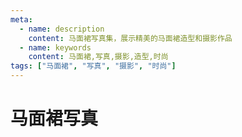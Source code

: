 ```yaml
---
meta:
  - name: description
    content: 马面裙写真集，展示精美的马面裙造型和摄影作品
  - name: keywords
    content: 马面裙,写真,摄影,造型,时尚
tags: ["马面裙", "写真", "摄影", "时尚"]
---
```


# 马面裙写真

<ImgView title="马面裙写真" url="https://1.z.wiki/autoupload/20240610/BQR9/4800X3176/IMG_9450.JPG" />


<ImgView title="马面裙写真" url="https://2.z.wiki/autoupload/20240610/tvka/4800X3200/IMG_9429.JPG" />


<ImgView title="马面裙写真" url="https://7.z.wiki/autoupload/20240610/Actt/IMG_9427.heic.jpg" />


<ImgView title="马面裙写真" url="https://0.z.wiki/autoupload/20240610/Xm7D/4800X3200/IMG_9419.JPG" />


<ImgView title="马面裙写真" url="https://6.z.wiki/autoupload/20240610/pLDk/3200X4800/IMG_9417.JPG" />


<ImgView title="马面裙写真" url="https://2.z.wiki/autoupload/20240610/6mpL/IMG_9401.heic.jpg" />


<ImgView title="马面裙写真" url="https://7.z.wiki/autoupload/20240610/Vf3D/3974X5961/6T6A0324.JPG" />


<ImgView title="马面裙写真" url="https://5.z.wiki/autoupload/20240610/jLIQ/6000X4000/d6b624e80se343df513df918306b8642.JPG" />


<ImgView title="马面裙写真" url="https://5.z.wiki/autoupload/20240610/Z5Wf/3200X4800/IMG_9385.JPG" />


<ImgView title="马面裙写真" url="https://0.z.wiki/autoupload/20240610/JuNG/3200X4800/IMG_9383.JPG" />


<ImgView title="马面裙写真" url="https://8.z.wiki/autoupload/20240610/R7lt/4800X3200/IMG_9381.JPG" />


<ImgView title="马面裙写真" url="https://4.z.wiki/autoupload/20240610/86GG/2496X3744/IMG_9379.JPG" />


<ImgView title="马面裙写真" url="https://6.z.wiki/autoupload/20240610/bfbz/4800X3200/IMG_9378.JPG" />

<ImgView title="马面裙写真" url="https://3.z.wiki/autoupload/20240610/8KBR/4800X3200/IMG_9377.JPG" />






